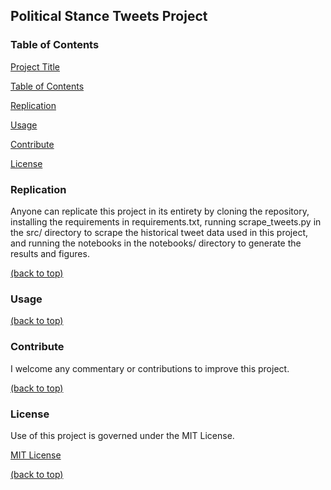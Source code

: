 ## Political Stance Tweets Project

### Table of Contents

[Project Title](#political-stance-tweets-project)

[Table of Contents](#table-of-contents)

[Replication](#Replication)

[Usage](#usage)

[Contribute](#contribute)

[License](#license)


### Replication

Anyone can replicate this project in its entirety by cloning the repository, installing the requirements in requirements.txt, running scrape_tweets.py in the src/ directory to scrape the historical tweet data used in this project, and running the notebooks in the notebooks/ directory to generate the results and figures.

[(back to top)](#political-stance-tweets-project)

### Usage

[(back to top)](#political-stance-tweets-project)

### Contribute

I welcome any commentary or contributions to improve this project.

[(back to top)](#political-stance-tweets-project)

### License
Use of this project is governed under the MIT License.

[MIT License](https://opensource.org/licenses/MIT)

[(back to top)](#political-stance-tweets-project)
